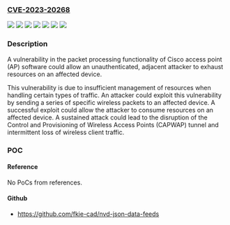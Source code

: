 ### [CVE-2023-20268](https://cve.mitre.org/cgi-bin/cvename.cgi?name=CVE-2023-20268)
![](https://img.shields.io/static/v1?label=Product&message=Cisco%20Aironet%20Access%20Point%20Software%20(IOS%20XE%20Controller)&color=blue)
![](https://img.shields.io/static/v1?label=Product&message=Cisco%20Aironet%20Access%20Point%20Software&color=blue)
![](https://img.shields.io/static/v1?label=Product&message=Cisco%20Business%20Wireless%20Access%20Point%20Software&color=blue)
![](https://img.shields.io/static/v1?label=Version&message=%3D%2010.3.1.0%20&color=brighgreen)
![](https://img.shields.io/static/v1?label=Version&message=%3D%2017.1.1t%20&color=brighgreen)
![](https://img.shields.io/static/v1?label=Version&message=%3D%208.3.135.0%20&color=brighgreen)
![](https://img.shields.io/static/v1?label=Vulnerability&message=Uncontrolled%20Resource%20Consumption&color=brighgreen)

### Description

A vulnerability in the packet processing functionality of Cisco access point (AP) software could allow an unauthenticated, adjacent attacker to exhaust resources on an affected device.&nbsp;This vulnerability is due to insufficient management of resources when handling certain types of traffic. An attacker could exploit this vulnerability by sending a series of specific wireless packets to an affected device. A successful exploit could allow the attacker to consume resources on an affected device. A sustained attack could lead to the disruption of the Control and Provisioning of Wireless Access Points (CAPWAP) tunnel and intermittent loss of wireless client traffic.

### POC

#### Reference
No PoCs from references.

#### Github
- https://github.com/fkie-cad/nvd-json-data-feeds

